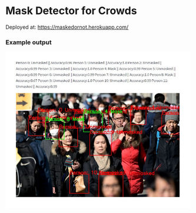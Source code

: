 # Mask Detector for Crowds

Deployed at: https://maskedornot.herokuapp.com/

### Example output
![MarineGEO circle logo](demo.jpg "MarineGEO logo")
